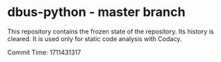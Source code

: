 # dbus-python - master branch

This repository contains the frozen state of the repository.
Its history is cleared. It is used only for static code
analysis with Codacy.

Commit Time: 1711431317
